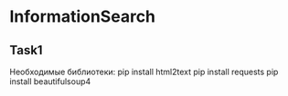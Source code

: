 # InformationSearch

## Task1

Необходимые библиотеки:
pip install html2text 
pip install requests
pip install beautifulsoup4
